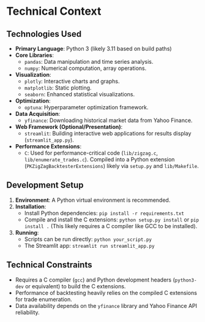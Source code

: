 # Technical Context

## Technologies Used

*   **Primary Language**: Python 3 (likely 3.11 based on build paths)
*   **Core Libraries**:
    *   `pandas`: Data manipulation and time series analysis.
    *   `numpy`: Numerical computation, array operations.
*   **Visualization**:
    *   `plotly`: Interactive charts and graphs.
    *   `matplotlib`: Static plotting.
    *   `seaborn`: Enhanced statistical visualizations.
*   **Optimization**:
    *   `optuna`: Hyperparameter optimization framework.
*   **Data Acquisition**:
    *   `yfinance`: Downloading historical market data from Yahoo Finance.
*   **Web Framework (Optional/Presentation)**:
    *   `streamlit`: Building interactive web applications for results display (`streamlit_app.py`).
*   **Performance Extensions**:
    *   `C`: Used for performance-critical code (`lib/zigzag.c`, `lib/enumerate_trades.c`). Compiled into a Python extension (`PKZigZagBacktesterExtensions`) likely via `setup.py` and `lib/Makefile`.

## Development Setup

1.  **Environment**: A Python virtual environment is recommended.
2.  **Installation**:
    *   Install Python dependencies: `pip install -r requirements.txt`
    *   Compile and install the C extensions: `python setup.py install` or `pip install .` (This likely requires a C compiler like GCC to be installed).
3.  **Running**:
    *   Scripts can be run directly: `python your_script.py`
    *   The Streamlit app: `streamlit run streamlit_app.py`

## Technical Constraints

*   Requires a C compiler (`gcc`) and Python development headers (`python3-dev` or equivalent) to build the C extensions.
*   Performance of backtesting heavily relies on the compiled C extensions for trade enumeration.
*   Data availability depends on the `yfinance` library and Yahoo Finance API reliability.